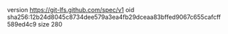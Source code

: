 version https://git-lfs.github.com/spec/v1
oid sha256:12b24d8045c8734dee579a3ea4fb29dceaa83bffed9067c655cafcff589ed4c9
size 280
